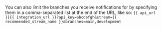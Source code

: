 You can also limit the branches you receive notifications for by
specifying them in a comma-separated list at the end of the URL,
like so:
`{{ api_url }}{{ integration_url }}?api_key=abcdefgh&stream={{ recommended_stream_name }}&branches=main,development`
